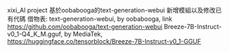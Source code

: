 xixi_AI project
基於oobabooga的text-generation-webui
新增模組以及修改已有代碼
借物表:
    text-generation-webui, by oobabooga, link https://github.com/oobabooga/text-generation-webui
    Breeze-7B-Instruct-v0_1-Q4_K_M.gguf, by MediaTek, https://huggingface.co/tensorblock/Breeze-7B-Instruct-v0_1-GGUF